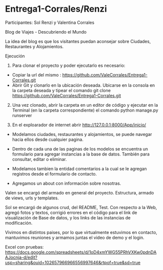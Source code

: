 # Entrega1-Corrales/Renzi

Participantes: Sol Renzi y Valentina Corrales

Blog de Viajes - Descubriendo el Mundo

La idea del blog es que los visitantes puedan aconsejar sobre Ciudades, Restaurantes y Alojamientos.

Ejecución

1. Para clonar el proyecto y poder ejecutarlo es necesario:
 - Copiar la url del mismo : https://github.com/ValeCorrales/Entrega1-Corrales.git
 - Abrir Git y clonarlo en la ubicación deseada. Ubicarse en la consola en la carpeta deseada y tipear el comando git clone https://github.com/ValeCorrales/Entrega1-Corrales.git
 
2. Una vez clonado, abrir la carpeta en un editor de código y ejecutar en la Terminal (en la carpeta correspondiente) el comando python manage.py runserver

3. En el exploarador de internet  abrir http://127.0.0.1:8000/App/inicio/

- Modelamos ciudades, restaurantes y alojamientos, se puede navegar hacia ellos desde cualquier pagina.

- Dentro de cada una de las paginas de los modelos se encuentra un formulario para agregar instancias a la base de datos. También para consultar, editar o eliminar.

- Modelamos tambien la entidad comentarios a la cual se le agregan registros desde el formulario de contacto.

- Agregamos un about con información sobre nosotras.

Valen se encargó del armado en general del proyecto. Estructura, armado de views, urls y templates.

Sol se encargó de algunos crud, del README, Test. Con respecto a la Web, agregó fotos y textos, corrigió errores en el código para el link de visualización de Base de datos, y los links de las instancias de modificación. 

Vivimos en distintos paises, por lo que virtualmente estuvimos en contacto, mantuvimos reuniones y armamos juntas el video de demo y el login.

Excel con pruebas: https://docs.google.com/spreadsheets/d/1oD4xmYWG55PRhVXKw0pdnDAAJocnja-d/edit?usp=sharing&ouid=102657966966556997646&rtpof=true&sd=true

